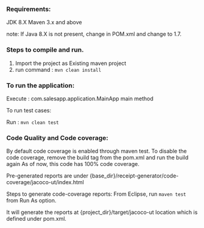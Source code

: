 ### Requirements:
JDK 8.X
Maven 3.x and above

note: If Java 8.X is not present, change in POM.xml and change to 1.7.

### Steps to compile and run.

1. Import the project as Existing maven project
2. run command : `mvn clean install`

### To run the application:

Execute :  com.salesapp.application.MainApp main method

To run test cases:

Run :  `mvn clean test`


### Code Quality and Code coverage:

By default code coverage is enabled through maven test.
To disable the code coverage, remove the build tag from the pom.xml and run the build again
As of now, this code has 100% code coverage.

Pre-generated reports are under {base_dir}/receipt-generator/code-coverage/jacoco-ut/index.html

Steps to generate code-coverage reports:
From Eclipse, run `maven test` from Run As option. 

It will generate the reports at {project_dir}/target/jacoco-ut location which is defined under pom.xml.
